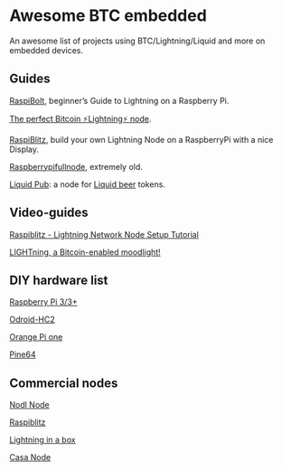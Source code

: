# Awesome BTC embedded
An awesome list of projects using BTC/Lightning/Liquid and more on embedded devices.

## Guides
[RaspiBolt](https://stadicus.github.io/RaspiBolt/), beginner’s Guide to ️Lightning️ on a Raspberry Pi.

[The perfect Bitcoin ⚡️Lightning️⚡ node](https://medium.com/@stadicus/perfect-low-cost-%EF%B8%8Flightning%EF%B8%8F-node-4c2f42a4ff7b).

[RaspiBlitz](https://github.com/rootzoll/raspiblitz), build your own Lightning Node on a RaspberryPi with a nice Display.

[Raspberrypifullnode](http://www.raspberrypifullnode.com/), extremely old.

[Liquid Pub](https://liquid.beer/pub): a node for [Liquid beer](https://liquid.beer/) tokens.

## Video-guides
[Raspiblitz - Lightning Network Node Setup Tutorial](https://www.youtube.com/watch?v=77BBQWg1n8w)

[LIGHTning, a Bitcoin-enabled moodlight!](https://www.youtube.com/watch?v=B7Pin_ZHooI)

## DIY hardware list
[Raspberry Pi 3/3+](https://www.raspberrypi.org/)

[Odroid-HC2](https://www.hardkernel.com/shop/odroid-hc2-home-cloud-two/)

[Orange Pi one](http://www.orangepi.org/orangepione/)

[Pine64](https://www.pine64.org/)

## Commercial nodes
[Nodl Node](https://www.nodl.it/nodl)

[Raspiblitz](https://github.com/rootzoll/raspiblitz)

[Lightning in a box](https://lightninginabox.co/product/lightning-in-a-box/)

[Casa Node](https://store.casa/lightning-node/)
